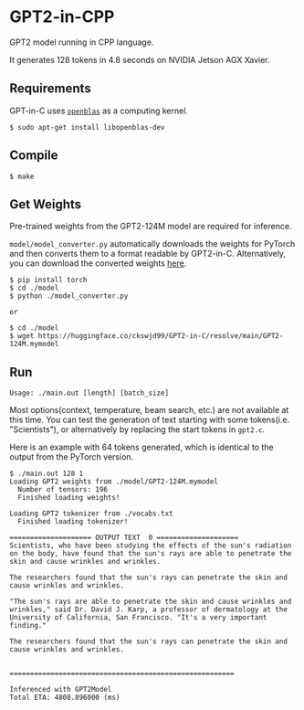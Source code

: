# GPT2-in-CPP

GPT2 model running in CPP language.

It generates 128 tokens in 4.8 seconds on NVIDIA Jetson AGX Xavier.

## Requirements

GPT-in-C uses [`openblas`](https://github.com/OpenMathLib/OpenBLAS) as a computing kernel.

```
$ sudo apt-get install libopenblas-dev
```

## Compile

```
$ make
```

## Get Weights

Pre-trained weights from the GPT2-124M model are required for inference.

`model/model_converter.py` automatically downloads the weights for PyTorch and then converts them to a format readable by GPT2-in-C. Alternatively, you can download the converted weights [here](https://huggingface.co/ckswjd99/GPT2-in-C/tree/main).

```
$ pip install torch
$ cd ./model
$ python ./model_converter.py

or

$ cd ./model
$ wget https://huggingface.co/ckswjd99/GPT2-in-C/resolve/main/GPT2-124M.mymodel
```

## Run

```
Usage: ./main.out [length] [batch_size]
```

Most options(context, temperature, beam search, etc.) are not available at this time. You can test the generation of text starting with some tokens(i.e. "Scientists"), or alternatively by replacing the start tokens in `gpt2.c`.

Here is an example with 64 tokens generated, which is identical to the output from the PyTorch version.

```
$ ./main.out 128 1
Loading GPT2 weights from ./model/GPT2-124M.mymodel
  Number of tensors: 196
  Finished loading weights!

Loading GPT2 tokenizer from ./vocabs.txt
  Finished loading tokenizer!

==================== OUTPUT TEXT  0 ====================
Scientists, who have been studying the effects of the sun's radiation on the body, have found that the sun's rays are able to penetrate the skin and cause wrinkles and wrinkles.

The researchers found that the sun's rays can penetrate the skin and cause wrinkles and wrinkles.

"The sun's rays are able to penetrate the skin and cause wrinkles and wrinkles," said Dr. David J. Karp, a professor of dermatology at the University of California, San Francisco. "It's a very important finding."

The researchers found that the sun's rays can penetrate the skin and cause wrinkles and wrinkles.


=======================================================

Inferenced with GPT2Model
Total ETA: 4808.896000 (ms)
```